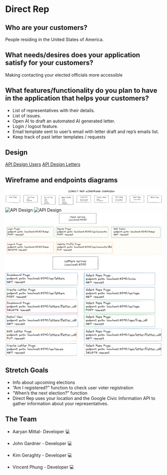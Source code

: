 # Direct Rep

## Who are your customers?

People residing in the United States of America.

## What needs/desires does your application satisfy for your customers?

Making contacting your elected officials more accessible

## What features/functionality do you plan to have in the application that helps your customers?

- List of representatives with their details.
- List of issues.
- Open AI to draft an automated AI generated letter.
- Login / logout feature.
- Email template sent to user’s email with letter draft and rep’s emails list.
- Keep track of past letter templates / requests

## Design

[API Design Users](api-design-users.md)
[API Design Letters](api-design-letters.md)

## Wireframe and endpoints diagrams

![API Design](wireframes/direct-rep-wireframe-overview.png)
![API Design](wireframes/users-microservice-wireframe.png)
![API Design](wireframes/letters-microservice-wireframe.png)
![API Design](wireframes/users-microservice-endpoints.png)
![API Design](wireframes/letters-microservice-endpoints.png)

## Stretch Goals

- Info about upcoming elections
- “Am I registered?” function to check user voter registration
- “When’s the next election?” function
- Direct Rep uses your location and the Google Civic Information API to gather information about your representatives.

## The Team

- Aaryan Mittal- Developer 💻

- John Gardner - Developer 💻

- Kim Geraghty - Developer 💻

- Vincent Phung - Developer 💻
